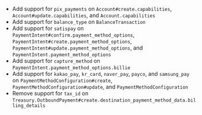 * Add support for `pix_payments` on `Account#create.capabilities`, `Account#update.capabilities`, and `Account.capabilities`
* Add support for `balance_type` on `BalanceTransaction`
* Add support for `satispay` on `PaymentIntent#confirm.payment_method_options`, `PaymentIntent#create.payment_method_options`, `PaymentIntent#update.payment_method_options`, and `PaymentIntent.payment_method_options`
* Add support for `capture_method` on `PaymentIntent.payment_method_options.billie`
* Add support for `kakao_pay`, `kr_card`, `naver_pay`, `payco`, and `samsung_pay` on `PaymentMethodConfiguration#create`, `PaymentMethodConfiguration#update`, and `PaymentMethodConfiguration`
* Remove support for `tax_id` on `Treasury.OutboundPayment#create.destination_payment_method_data.billing_details`